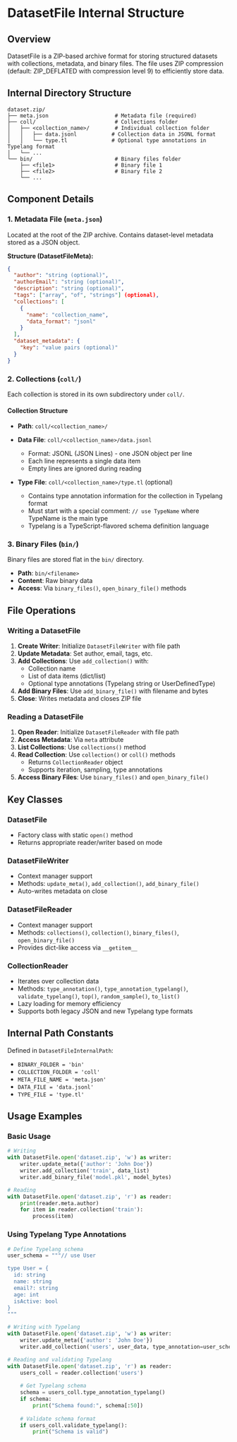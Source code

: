 # DatasetFile Internal Structure

## Overview

DatasetFile is a ZIP-based archive format for storing structured datasets with collections, metadata, and binary files. The file uses ZIP compression (default: ZIP_DEFLATED with compression level 9) to efficiently store data.

## Internal Directory Structure

```
dataset.zip/
├── meta.json                     # Metadata file (required)
├── coll/                         # Collections folder
│   ├── <collection_name>/        # Individual collection folder
│   │   ├── data.jsonl           # Collection data in JSONL format
│   │   └── type.tl              # Optional type annotations in Typelang format
│   └── ...
└── bin/                          # Binary files folder
    ├── <file1>                   # Binary file 1
    ├── <file2>                   # Binary file 2
    └── ...
```

## Component Details

### 1. Metadata File (`meta.json`)

Located at the root of the ZIP archive. Contains dataset-level metadata stored as a JSON object.

**Structure (DatasetFileMeta):**
```json
{
  "author": "string (optional)",
  "authorEmail": "string (optional)",
  "description": "string (optional)",
  "tags": ["array", "of", "strings"] (optional),
  "collections": [
    {
      "name": "collection_name",
      "data_format": "jsonl"
    }
  ],
  "dataset_metadata": {
    "key": "value pairs (optional)"
  }
}
```

### 2. Collections (`coll/`)

Each collection is stored in its own subdirectory under `coll/`.

#### Collection Structure
- **Path**: `coll/<collection_name>/`
- **Data File**: `coll/<collection_name>/data.jsonl`
  - Format: JSONL (JSON Lines) - one JSON object per line
  - Each line represents a single data item
  - Empty lines are ignored during reading

- **Type File**: `coll/<collection_name>/type.tl` (optional)
  - Contains type annotation information for the collection in Typelang format
  - Must start with a special comment: `// use TypeName` where TypeName is the main type
  - Typelang is a TypeScript-flavored schema definition language

### 3. Binary Files (`bin/`)

Binary files are stored flat in the `bin/` directory.

- **Path**: `bin/<filename>`
- **Content**: Raw binary data
- **Access**: Via `binary_files()`, `open_binary_file()` methods

## File Operations

### Writing a DatasetFile

1. **Create Writer**: Initialize `DatasetFileWriter` with file path
2. **Update Metadata**: Set author, email, tags, etc.
3. **Add Collections**: Use `add_collection()` with:
   - Collection name
   - List of data items (dict/list)
   - Optional type annotations (Typelang string or UserDefinedType)
4. **Add Binary Files**: Use `add_binary_file()` with filename and bytes
5. **Close**: Writes metadata and closes ZIP file

### Reading a DatasetFile

1. **Open Reader**: Initialize `DatasetFileReader` with file path
2. **Access Metadata**: Via `meta` attribute
3. **List Collections**: Use `collections()` method
4. **Read Collection**: Use `collection()` or `coll()` methods
   - Returns `CollectionReader` object
   - Supports iteration, sampling, type annotations
5. **Access Binary Files**: Use `binary_files()` and `open_binary_file()`

## Key Classes

### DatasetFile
- Factory class with static `open()` method
- Returns appropriate reader/writer based on mode

### DatasetFileWriter
- Context manager support
- Methods: `update_meta()`, `add_collection()`, `add_binary_file()`
- Auto-writes metadata on close

### DatasetFileReader
- Context manager support
- Methods: `collections()`, `collection()`, `binary_files()`, `open_binary_file()`
- Provides dict-like access via `__getitem__`

### CollectionReader
- Iterates over collection data
- Methods: `type_annotation()`, `type_annotation_typelang()`, `validate_typelang()`, `top()`, `random_sample()`, `to_list()`
- Lazy loading for memory efficiency
- Supports both legacy JSON and new Typelang type formats

## Internal Path Constants

Defined in `DatasetFileInternalPath`:
- `BINARY_FOLDER = 'bin'`
- `COLLECTION_FOLDER = 'coll'`
- `META_FILE_NAME = 'meta.json'`
- `DATA_FILE = 'data.jsonl'`
- `TYPE_FILE = 'type.tl'`

## Usage Examples

### Basic Usage

```python
# Writing
with DatasetFile.open('dataset.zip', 'w') as writer:
    writer.update_meta({'author': 'John Doe'})
    writer.add_collection('train', data_list)
    writer.add_binary_file('model.pkl', model_bytes)

# Reading
with DatasetFile.open('dataset.zip', 'r') as reader:
    print(reader.meta.author)
    for item in reader.collection('train'):
        process(item)
```

### Using Typelang Type Annotations

```python
# Define Typelang schema
user_schema = """// use User

type User = {
  id: string
  name: string
  email?: string
  age: int
  isActive: bool
}
"""

# Writing with Typelang
with DatasetFile.open('dataset.zip', 'w') as writer:
    writer.update_meta({'author': 'John Doe'})
    writer.add_collection('users', user_data, type_annotation=user_schema)

# Reading and validating Typelang
with DatasetFile.open('dataset.zip', 'r') as reader:
    users_coll = reader.collection('users')
    
    # Get Typelang schema
    schema = users_coll.type_annotation_typelang()
    if schema:
        print("Schema found:", schema[:50])
    
    # Validate schema format
    if users_coll.validate_typelang():
        print("Schema is valid")
```